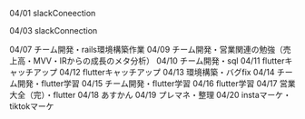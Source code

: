 04/01
slackConeection

04/03
slackConnection

04/07
チーム開発・rails環境構築作業
04/09
チーム開発・営業関連の勉強（売上高・MVV・IRからの成長のメタ分析）
04/10
チーム開発・sql
04/11
flutterキャッチアップ
04/12
flutterキャッチアップ
04/13
環境構築・バグfix
04/14
チーム開発・flutter学習
04/15
チーム開発・flutter学習
04/16
flutter学習
04/17
営業大全（完）・flutter
04/18
あすかん
04/19
プレマネ・整理
04/20
instaマーケ・tiktokマーケ

